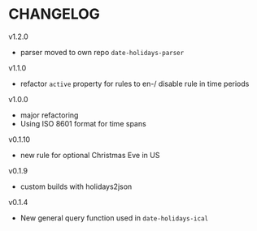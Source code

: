 # CHANGELOG

v1.2.0
- parser moved to own repo `date-holidays-parser`

v1.1.0
- refactor `active` property for rules to en-/ disable rule in time periods

v1.0.0
- major refactoring
- Using ISO 8601 format for time spans

v0.1.10
- new rule for optional Christmas Eve in US

v0.1.9
- custom builds with holidays2json

v0.1.4
* New general query function used in `date-holidays-ical`

